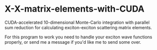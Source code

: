 # X-X-matrix-elements-with-CUDA
CUDA-accelerated 10-dimensional Monte-Carlo integration with parallel sum reduction for calculating exciton-exciton scattering matrix elements.

For this program to work you need to handle your exciton wave functions properly, or send me a message if you'd like me to send some over. 

